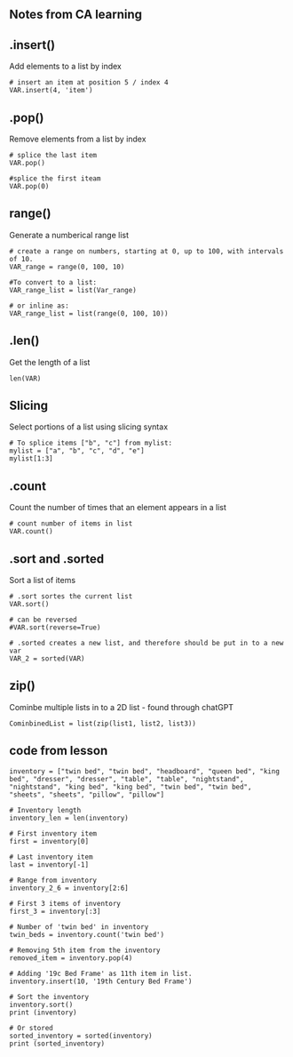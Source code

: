 ## Notes from CA learning


## .insert()
Add elements to a list by index

```terminal
# insert an item at position 5 / index 4
VAR.insert(4, 'item')
```

## .pop()
Remove elements from a list by index

```terminal
# splice the last item
VAR.pop()

#splice the first iteam
VAR.pop(0)
```

## range()
Generate a numberical range list

```terminal
# create a range on numbers, starting at 0, up to 100, with intervals of 10.
VAR_range = range(0, 100, 10)

#To convert to a list:
VAR_range_list = list(Var_range)

# or inline as:
VAR_range_list = list(range(0, 100, 10))
```

## .len()
Get the length of a list

```terminal
len(VAR)
```

## Slicing
Select portions of a list using slicing syntax

```terminal
# To splice items ["b", "c"] from mylist:
mylist = ["a", "b", "c", "d", "e"]
mylist[1:3]
```

## .count
Count the number of times that an element appears in a list 

```terminal
# count number of items in list
VAR.count()
```

## .sort and .sorted
Sort a list of items

```terminal
# .sort sortes the current list
VAR.sort()

# can be reversed
#VAR.sort(reverse=True)

# .sorted creates a new list, and therefore should be put in to a new var
VAR_2 = sorted(VAR)
```

## zip()

Cominbe multiple lists in to a 2D list - found through chatGPT

```terminal
CominbinedList = list(zip(list1, list2, list3))
```

## code from lesson
```terminal
inventory = ["twin bed", "twin bed", "headboard", "queen bed", "king bed", "dresser", "dresser", "table", "table", "nightstand", "nightstand", "king bed", "king bed", "twin bed", "twin bed", "sheets", "sheets", "pillow", "pillow"]

# Inventory length
inventory_len = len(inventory)

# First inventory item
first = inventory[0]

# Last inventory item
last = inventory[-1]

# Range from inventory
inventory_2_6 = inventory[2:6]

# First 3 items of inventory
first_3 = inventory[:3]

# Number of 'twin bed' in inventory
twin_beds = inventory.count('twin bed')

# Removing 5th item from the inventory
removed_item = inventory.pop(4)

# Adding '19c Bed Frame' as 11th item in list. 
inventory.insert(10, '19th Century Bed Frame')

# Sort the inventory
inventory.sort()
print (inventory)

# Or stored 
sorted_inventory = sorted(inventory)
print (sorted_inventory)
```